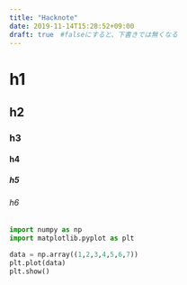 ```yaml
---
title: "Hacknote"
date: 2019-11-14T15:28:52+09:00
draft: true　#falseにすると、下書きでは無くなる
---
```


# h1

## h2

### h3

#### h4

##### h5

###### h6

```python
import numpy as np
import matplotlib.pyplot as plt 

data = np.array((1,2,3,4,5,6,7))
plt.plot(data)
plt.show()
```
